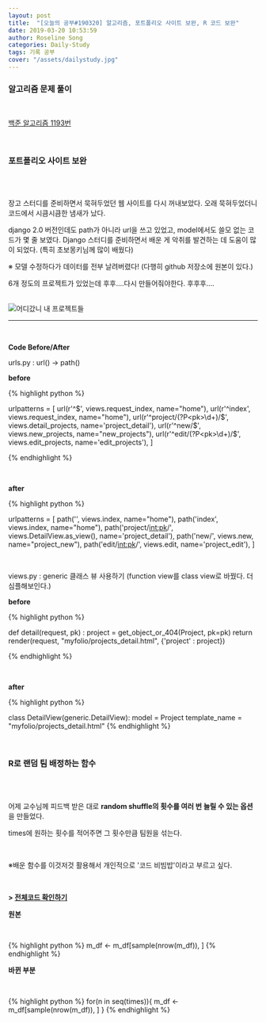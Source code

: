 ```yaml
---
layout: post
title:  "[오늘의 공부#190320] 알고리즘, 포트폴리오 사이트 보완, R 코드 보완"
date: 2019-03-20 10:53:59
author: Roseline Song
categories: Daily-Study
tags: 기록 공부
cover: "/assets/dailystudy.jpg"
---
```


### 알고리즘 문제 풀이

<br>

[백준 알고리즘 1193번](https://roseline124.github.io/algorithm/2019/03/20/Algorithm-190320.html)


<br>


### 포트폴리오 사이트 보완

<br>​

장고 스터디를 준비하면서 묵혀두었던 웹 사이트를 다시 꺼내보았다. 오래 묵혀두었더니 코드에서 시큼시큼한 냄새가 났다. 

django 2.0 버전인데도 path가 아니라 url을 쓰고 있었고, model에서도 쓸모 없는 코드가 몇 줄 보였다. Django 스터디를 준비하면서 배운 게 악취를 발견하는 데 도움이 많이 되었다. (특히 초보몽키님께 많이 배웠다)

※ 모델 수정하다가 데이터를 전부 날려버렸다! (다행히 github 저장소에 원본이 있다.)

6개 정도의 프로젝트가 있었는데  후후....다시 만들어줘야한다. 후후후....

<br>

<img src="https://postfiles.pstatic.net/MjAxOTAzMjBfMTMx/MDAxNTUzMDkwMzMzNzMx.S_034zCmOLoye4n0aWJy0pYhfdWn9EW_Cp7hPBy3vDQg.u6-KVgnorKUD2ILXaKEkozN0uryxwvIe1QTj7GTV_DQg.PNG.guseod24/190320_%EC%98%A4%EB%A5%98.PNG?type=w966" title="어디갔니 내 프로젝트들">


<br>

<hr>

<br>

**Code Before/After**

urls.py : url() -> path()

**before**

{% highlight python %}

urlpatterns = [
    url(r'^$', views.request_index, name="home"),
    url(r'^index', views.request_index, name="home"),
    url(r'^project/(?P<pk>\d+)/$', views.detail_projects, name='project_detail'),
    url(r'^new/$', views.new_projects, name="new_projects"),
    url(r'^edit/(?P<pk>\d+)/$', views.edit_projects, name='edit_projects'),
]

{% endhighlight %}

<br>

**after**

{% highlight python %}

urlpatterns = [
    path('', views.index, name="home"),
    path('index', views.index, name="home"),
    path('project/<int:pk>/', views.DetailView.as_view(), name='project_detail'),
    path('new/', views.new, name="project_new"),
    path('edit/<int:pk>/', views.edit, name='project_edit'),
]

<br>

views.py : generic 클래스 뷰 사용하기 (function view를 class view로 바꿨다. 더 심플해보인다.)


**before**

{% highlight python %}

def detail(request, pk) :
    project = get_object_or_404(Project, pk=pk) 
    return render(request, "myfolio/projects_detail.html", {'project' : project})

{% endhighlight %}

<br>

**after**

{% highlight python %}

class DetailView(generic.DetailView):
    model = Project
    template_name = "myfolio/projects_detail.html"
{% endhighlight %}

<br>


### R로 랜덤 팀 배정하는 함수 

<br>
​

어제 교수님께 피드백 받은 대로 **random shuffle의 횟수를 여러 번 늘릴 수 있는 옵션**을 만들었다.

times에 원하는 횟수를 적어주면 그 횟수만큼 팀원을 섞는다.

​

※배운 함수를 이것저것 활용해서 개인적으로 '코드 비빔밥'이라고 부르고 싶다.

​

**\> [전체코드 확인하기]()**
​

**원본**

<br>

{% highlight python %}
  m_df <- m_df[sample(nrow(m_df)), ]
{% endhighlight %}


**바뀐 부분**

<br>

{% highlight python %}
  for(n in seq(times)){
    m_df <- m_df[sample(nrow(m_df)), ]
  } 
{% endhighlight %}

